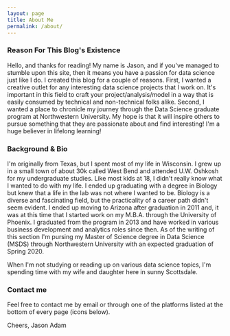 ```yaml
---
layout: page
title: About Me
permalink: /about/
---
```

### Reason For This Blog's Existence

Hello, and thanks for reading!  My name is Jason, and if you've managed to stumble upon this site, then it means you have a passion for data science just like I do.  I created this blog for a couple of reasons.  First, I wanted a creative outlet for any interesting data science projects that I work on.  It's important in this field to craft your project/analysis/model in a way that is easily consumed by technical and non-technical folks alike.  Second, I wanted a place to chronicle my journey through the Data Science graduate program at Northwestern University.  My hope is that it will inspire others to pursue something that they are passionate about and find interesting!  I'm a huge believer in lifelong learning!

### Background & Bio

I'm originally from Texas, but I spent most of my life in Wisconsin.  I grew up in a small town of about 30k called West Bend and attended U.W. Oshkosh for my undergraduate studies.  Like most kids at 18, I didn't really know what I wanted to do with my life.  I ended up graduating with a degree in Biology but knew that a life in the lab was not where I wanted to be.  Biology is a diverse and fascinating field, but the practicality of a career path didn't seem evident.  I ended up moving to Arizona after graduation in 2011 and, it was at this time that I started work on my M.B.A. through the University of Phoenix.  I graduated from the program in 2013 and have worked in various business development and analytics roles since then.  As of the writing of this section I'm pursing my Master of Science degree in Data Science (MSDS) through Northwestern University with an expected graduation of Spring 2020.

When I'm not studying or reading up on various data science topics, I'm spending time with my wife and daughter here in sunny Scottsdale.

### Contact me

Feel free to contact me by email or through one of the platforms listed at the bottom of every page (icons below).

Cheers,
Jason Adam
<!--stackedit_data:
eyJoaXN0b3J5IjpbNjQ5MDQxNzZdfQ==
-->